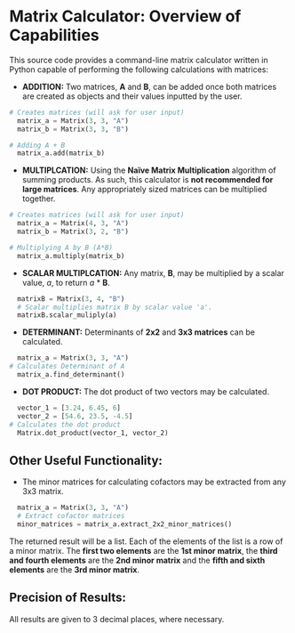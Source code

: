 #  Matrix Calculator: Overview of Capabilities

This source code provides a command-line matrix calculator written in Python capable of performing
the following calculations with matrices:

* **ADDITION:** Two matrices, **A** and **B**, can be added once both matrices are created as objects and their values inputted by the user.

```Python
# Creates matrices (will ask for user input)
  matrix_a = Matrix(3, 3, "A")
  matrix_b = Matrix(3, 3, "B")

# Adding A + B
  matrix_a.add(matrix_b)
```

* **MULTIPLCATION:** Using the **Naïve Matrix Multiplication** algorithm of summing products. As such, this calculator is **not recommended for large matrices**. Any appropriately sized matrices can be multiplied together.

```Python
# Creates matrices (will ask for user input)
  matrix_a = Matrix(4, 3, "A")
  matrix_b = Matrix(3, 2, "B")

# Multiplying A by B (A*B)
  matrix_a.multiply(matrix_b)
```

* **SCALAR MULTIPLCATION:** Any matrix, **B**, may be multiplied by a scalar value, *a*, to return *a* * **B**.

```Python
  matrixB = Matrix(3, 4, "B")
  # Scalar multiplies matrix B by scalar value 'a'.
  matrixB.scalar_muliply(a)
```

* **DETERMINANT:** Determinants of **2x2** and **3x3 matrices** can be calculated.

```Python
  matrix_a = Matrix(3, 3, "A")
# Calculates Determinant of A
  matrix_a.find_determinant()
```

* **DOT PRODUCT:** The dot product of two vectors may be calculated.

```Python
  vector_1 = [3.24, 6.45, 6]
  vector_2 = [54.6, 23.5, -4.5]
# Calculates the dot product
  Matrix.dot_product(vector_1, vector_2)

```

## Other Useful Functionality:

* The minor matrices for calculating cofactors may be extracted from any 3x3 matrix.

```Python
  matrix_a = Matrix(3, 3, "A")
  # Extract cofactor matrices
  minor_matrices = matrix_a.extract_2x2_minor_matrices()
```

The returned result will be a list. Each of the elements of the list is a row of a minor matrix. The **first two elements** are the **1st minor matrix**, the **third and fourth elements** are the **2nd minor matrix** and the **fifth and sixth elements** are the **3rd minor matrix**.

## Precision of Results:
All results are given to 3 decimal places, where necessary.
